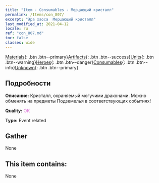 ```yaml
---
title: "Item - Consumables - Мерцающий кристалл"
permalink: /Items/con_807/
excerpt: "Эра хаоса  Мерцающий кристалл"
last_modified_at: 2021-04-12
locale: ru
ref: "con_807.md"
toc: false
classes: wide
---
```

 [Materials](/ru/Items/){: .btn .btn--primary}[Artifacts](/ru/Items/Artifacts/){: .btn .btn--success}[Units](/ru/Items/Units/){: .btn .btn--warning}[Heroes](/ru/Items/Heroes/){: .btn .btn--danger}[Consumables](/ru/Items/Consumables/){: .btn .btn--info}[Unknown](/ru/Items/Unknown/){: .btn .btn--primary}

## Подробности
 **Описание:** Кристалл, охраняемый могучими драконами. Можно обменять на предметы Подземелья в соответствующих событиях!

 **Quality:** <span style="color: #DA70D6">OK</span>

 **Type:** Event related

## Gather

  None

## This item contains:

  None

